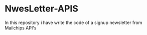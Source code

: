 # NwesLetter-APIS
In this repository i have write the code of a signup newsletter from Mailchips API's
